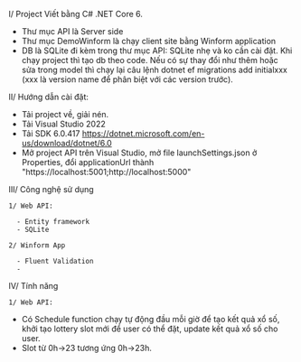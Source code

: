 I/ Project Viết bằng C# .NET Core 6.

- Thư mục API là Server side
- Thư mục DemoWinform là chạy client site bằng Winform application
- DB là SQLite đi kèm trong thư mục API: SQLite nhẹ và ko cần cài đặt. Khi chạy project thì tạo db theo code. Nếu có sự thay đổi như thêm hoặc sửa trong model thì chạy lại câu lệnh dotnet ef migrations add initialxxx (xxx là version name để phân biệt với các version trước). 
   
II/ Hướng dẫn cài đặt:
  - Tải project về, giải nén.
  - Tải Visual Studio 2022
  - Tải SDK 6.0.417 https://dotnet.microsoft.com/en-us/download/dotnet/6.0
  - Mở project API trên Visual Studio, mở file launchSettings.json ở Properties, đổi applicationUrl thành "https://localhost:5001;http://localhost:5000"

III/ Công nghệ sử dụng

    1/ Web API:
    
      - Entity framework
      - SQLite
      
    2/ Winform App
    
      - Fluent Validation
      - 
IV/ Tính năng

    1/ Web API:
  - Có Schedule function chạy tự động đầu mỗi giờ để tạo kết quả xổ số, khởi tạo lottery slot mới để user có thể đặt, update kết quả xổ số cho user.
  - Slot từ 0h->23 tương ứng 0h->23h.
    
   


